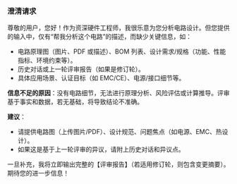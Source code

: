 ### 澄清请求

尊敬的用户，您好！作为资深硬件工程师，我很乐意为您分析电路设计。但您提供的输入中，仅有“帮我分析这个电路”的描述，而缺少关键信息，如：

- 电路原理图（图片、PDF 或描述）、BOM 列表、设计需求/规格（功能、性能指标、环境约束等）。
- 历史对话或上一轮评审报告（如果是修订轮）。
- 具体应用场景、认证目标（如 EMC/CE）、电源/接口细节等。

**信息不足的原因**：没有电路细节，无法进行原理分析、风险评估或计算推导。评审基于事实和数据，若无基础，将导致结论不准确。

**建议**：
- 请提供电路图（上传图片/PDF）、设计规范、问题焦点（如电源、EMC、热设计）。
- 如果这是基于上一轮评审的异议，请附上历史对话和异议点。

一旦补充，我将立即输出完整的【评审报告】（若适用修订轮，则包含变更摘要）。期待您的进一步信息！